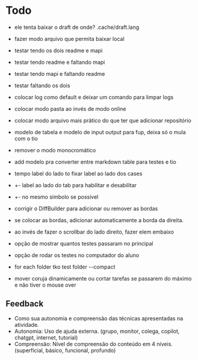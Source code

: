 # Todo

- ele tenta baixar o draft de onde? .cache/draft.lang
- fazer modo arquivo que permita baixar local
- testar tendo os dois readme e mapi
- testar tendo readme e faltando mapi
- testar tendo mapi e faltando readme
- testar faltando os dois

- colocar log como default e deixar um comando para limpar logs
- colocar modo pasta ao invés de modo online
- colocar modo arquivo mais prático do que ter que adicionar repositório
- modelo de tabela e modelo de input output para fup, deixa só o mula com o tio
- remover o modo monocromático
- add modelo pra converter entre markdown table para testes e tio
- tempo label do lado to fixar label ao lado dos cases
- +- label ao lado do tab para habilitar e desabilitar
- +- no mesmo simbolo se possível

- corrigir o DiffBuilder para adicionar ou remover as bordas
- se colocar as bordas, adicionar automaticamente a borda da direita.
- ao invés de fazer o scrollbar do lado direito, fazer elem embaixo

- opção de mostrar quantos testes passaram no principal
- opção de rodar os testes no computador do aluno
- for each folder tko test folder --compact
- mover coruja dinamicamente ou cortar tarefas se passarem do máximo e não tiver o mouse over

## Feedback

- Como sua autonomia e compreensão das técnicas apresentadas na atividade.
- Autonomia: Uso de ajuda externa. (grupo, monitor, colega, copilot, chatgpt, internet, tutorial)
- Compreensão: Nível de compreensão do conteúdo em 4 níveis. (superficial, básico, funcional, profundo)
